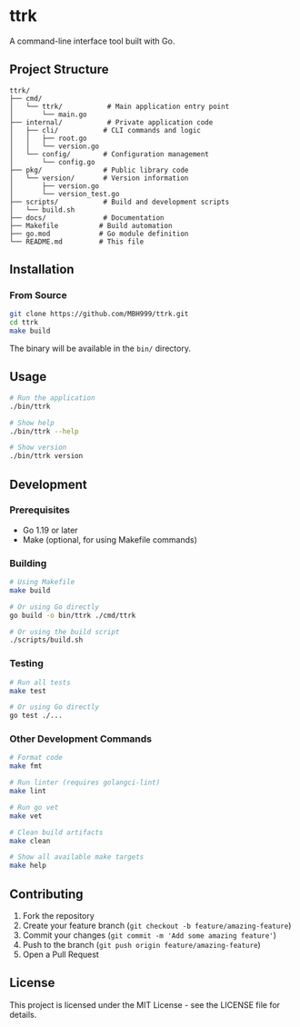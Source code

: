 # ttrk

A command-line interface tool built with Go.

## Project Structure

```
ttrk/
├── cmd/
│   └── ttrk/           # Main application entry point
│       └── main.go
├── internal/           # Private application code
│   ├── cli/           # CLI commands and logic
│   │   ├── root.go
│   │   └── version.go
│   └── config/        # Configuration management
│       └── config.go
├── pkg/               # Public library code
│   └── version/       # Version information
│       ├── version.go
│       └── version_test.go
├── scripts/           # Build and development scripts
│   └── build.sh
├── docs/              # Documentation
├── Makefile          # Build automation
├── go.mod            # Go module definition
└── README.md         # This file
```

## Installation

### From Source

```bash
git clone https://github.com/MBH999/ttrk.git
cd ttrk
make build
```

The binary will be available in the `bin/` directory.

## Usage

```bash
# Run the application
./bin/ttrk

# Show help
./bin/ttrk --help

# Show version
./bin/ttrk version
```

## Development

### Prerequisites

- Go 1.19 or later
- Make (optional, for using Makefile commands)

### Building

```bash
# Using Makefile
make build

# Or using Go directly
go build -o bin/ttrk ./cmd/ttrk

# Or using the build script
./scripts/build.sh
```

### Testing

```bash
# Run all tests
make test

# Or using Go directly
go test ./...
```

### Other Development Commands

```bash
# Format code
make fmt

# Run linter (requires golangci-lint)
make lint

# Run go vet
make vet

# Clean build artifacts
make clean

# Show all available make targets
make help
```

## Contributing

1. Fork the repository
2. Create your feature branch (`git checkout -b feature/amazing-feature`)
3. Commit your changes (`git commit -m 'Add some amazing feature'`)
4. Push to the branch (`git push origin feature/amazing-feature`)
5. Open a Pull Request

## License

This project is licensed under the MIT License - see the LICENSE file for details.